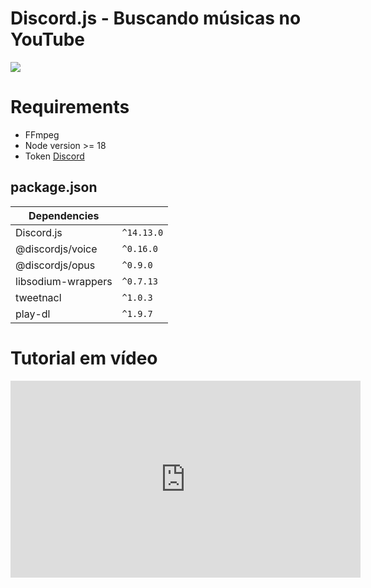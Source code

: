 # Discord.js - Buscando músicas no YouTube

<img src="https://s2.loli.net/2024/03/19/WSaEdc4gqBp78b6.jpg">

# Requirements
- FFmpeg
- Node version >= 18
- Token <a target="_black" href="https://discord.com/developers/applications">Discord</a>

## package.json

| Dependencies     |                               |
|------------------|-------------------------------|
|Discord.js        |`^14.13.0`                     |
|@discordjs/voice  |`^0.16.0`                      |
|@discordjs/opus   |`^0.9.0`                       |
|libsodium-wrappers|`^0.7.13`                      |
|tweetnacl         |`^1.0.3`                       |
|play-dl           |`^1.9.7`                       |

# Tutorial em vídeo

<iframe width="560" height="315" src="https://www.youtube.com/embed/QgTlmBlD65U?si=1-CwK6al2HP0zMDg" frameborder="0" allow="autoplay; encrypted-media" allowfullscreen></iframe>
